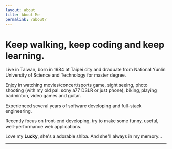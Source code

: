 ```yaml
---
layout: about
title: About Me
permalink: /about/
---
```


<!-- Text can be **bold**, _italic_, or ~~strikethrough~~.

[Link to another page](./another-page.html).

There should be whitespace between paragraphs.

There should be whitespace between paragraphs. We recommend including a README, or a file with information about your project. -->

# Keep walking, keep coding and keep learning.

Live in Taiwan, born in 1984 at Taipei city and
draduate from National Yunlin University of Science and Technology
for master degree.

Enjoy in watching movies/concert/sports game,
sight seeing, photo shooting (with my old pal: sony a77 DSLR or just phone), biking, playing badminton, video games and guitar.

Experienced several years of software developing and full-stack engineering.

Recently focus on front-end developing,
try to make some funny, useful, well-performance web applications.

Love my **Lucky**, she's a adorable shiba.
And she'll always in my memory...<i class="fa fa-heart" aria-hidden="true"></i>

---
